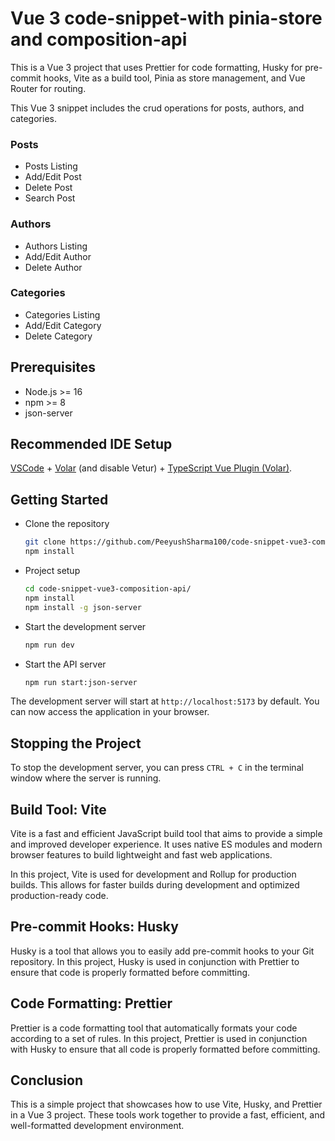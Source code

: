 # Vue 3 code-snippet-with pinia-store and composition-api

This is a Vue 3 project that uses Prettier for code formatting, Husky for pre-commit hooks, Vite as a build tool, Pinia as store management, and Vue Router for routing.

This Vue 3 snippet includes the crud operations for posts, authors, and categories.

### Posts 

* Posts Listing
* Add/Edit Post
* Delete Post
* Search Post

### Authors 

* Authors Listing
* Add/Edit Author
* Delete Author

### Categories 

* Categories Listing
* Add/Edit Category
* Delete Category

## Prerequisites

- Node.js >= 16
- npm >= 8
- json-server

## Recommended IDE Setup

[VSCode](https://code.visualstudio.com/) + [Volar](https://marketplace.visualstudio.com/items?itemName=Vue.volar) (and disable Vetur) + [TypeScript Vue Plugin (Volar)](https://marketplace.visualstudio.com/items?itemName=Vue.vscode-typescript-vue-plugin).



## Getting Started

* Clone the repository

    ```sh
    git clone https://github.com/PeeyushSharma100/code-snippet-vue3-composition-api.git
    npm install
    ```

* Project setup

    ```sh
    cd code-snippet-vue3-composition-api/
    npm install
    npm install -g json-server
    ```

* Start the development server

    ```sh
    npm run dev
    ```

* Start the API server

    ```sh
    npm run start:json-server
    ```


The development server will start at `http://localhost:5173` by default. You can now access the application in your browser.

## Stopping the Project

To stop the development server, you can press `CTRL + C` in the terminal window where the server is running.

## Build Tool: Vite

Vite is a fast and efficient JavaScript build tool that aims to provide a simple and improved developer experience. It uses native ES modules and modern browser features to build lightweight and fast web applications.

In this project, Vite is used for development and Rollup for production builds. This allows for faster builds during development and optimized production-ready code.

## Pre-commit Hooks: Husky

Husky is a tool that allows you to easily add pre-commit hooks to your Git repository. In this project, Husky is used in conjunction with Prettier to ensure that code is properly formatted before committing.

## Code Formatting: Prettier

Prettier is a code formatting tool that automatically formats your code according to a set of rules. In this project, Prettier is used in conjunction with Husky to ensure that all code is properly formatted before committing.


## Conclusion

This is a simple project that showcases how to use Vite, Husky, and Prettier in a Vue 3 project. These tools work together to provide a fast, efficient, and well-formatted development environment.
